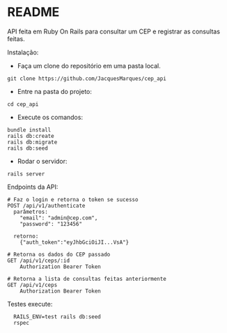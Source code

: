 # README

API feita em Ruby On Rails para consultar um CEP e registrar as consultas feitas.

Instalação:

* Faça um clone do repositório em uma pasta local.
```
git clone https://github.com/JacquesMarques/cep_api
```
* Entre na pasta do projeto:
```
cd cep_api
```
* Execute os comandos:
```
bundle install
rails db:create
rails db:migrate
rails db:seed
```
* Rodar o servidor:
```
rails server
```
Endpoints da API:
```
# Faz o login e retorna o token se sucesso
POST /api/v1/authenticate
  parâmetros:
    "email": "admin@cep.com",
    "password": "123456"
  
  retorno:
    {"auth_token":"eyJhbGciOiJI...VsA"}
  
# Retorna os dados do CEP passado  
GET /api/v1/ceps/:id
    Authorization Bearer Token

# Retorna a lista de consultas feitas anteriormente
GET /api/v1/ceps
    Authorization Bearer Token
```
Testes execute:
```
  RAILS_ENV=test rails db:seed
  rspec
```


